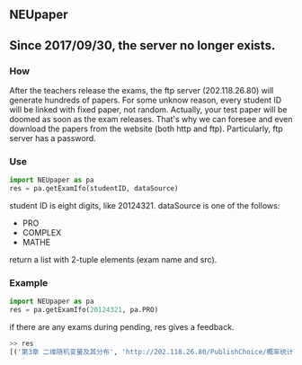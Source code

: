 NEUpaper
--------

## Since 2017/09/30, the server no longer exists.

### How

After the teachers release the exams, the ftp server (202.118.26.80) will generate hundreds of papers. For some unknow reason, every student ID will be linked with fixed paper, not random. Actually, your test paper will be doomed as soon as the exam releases. That's why we can foresee and even download the papers from the website (both http and ftp). Particularly, ftp server has a password. 

### Use

```Python
import NEUpaper as pa
res = pa.getExamIfo(studentID, dataSource)
```

student ID is eight digits, like 20124321.
dataSource is one of the follows:
- PRO
- COMPLEX
- MATHE

return a list with 2-tuple elements (exam name and src).

### Example

```Python
import NEUpaper as pa
res = pa.getExamIfo(20124321, pa.PRO)
```

if there are any exams during pending, res gives a feedback.

```Python
>> res
[('第3章 二维随机变量及其分布', 'http://202.118.26.80/PublishChoice/概率统计_GL/2012-11-11/04123/25sdc9624124c8t2sf68f2527025b4c1.zip')]
```
